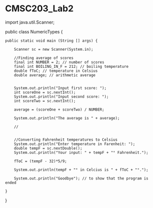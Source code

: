# CMSC203_Lab2

import java.util.Scanner;

public class NumericTypes {
	
	public static void main (String [] args) {
		
		Scanner sc = new Scanner(System.in);
		
		//Finding average of scores
		final int NUMBER = 2; // number of scores
		final int BOILING_IN_F = 212; // boiling temperature
		double fToC; // temperature in Celsius
		double average; // arithmetic average
		
		
		System.out.println("Input first score: ");
		int scoreOne = sc.nextInt();
		System.out.println("Input second score: ");
		int scoreTwo = sc.nextInt();
		
		average = (scoreOne + scoreTwo) / NUMBER;
		
		System.out.println("The average is " + average);
		
		//
		
		
		//Converting Fahrenheit temperatures to Celsius
		System.out.println("Enter temperature in Farenheit: ");
		double tempF = sc.nextDouble();
		System.out.println("Your input: " + tempF + "° Fahrenheit.");

		fToC = (tempF - 32)*5/9;
		
		System.out.println(tempF + "° in Celcius is " + fToC + "°.");
		
		System.out.println("Goodbye"); // to show that the program is ended	
	
	}
}
